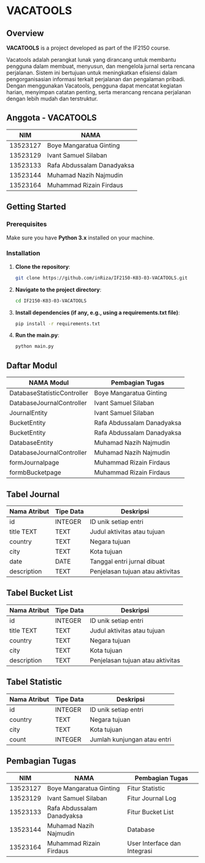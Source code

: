 # VACATOOLS

## Overview
**VACATOOLS** is a project developed as part of the IF2150 course.

Vacatools adalah perangkat lunak yang dirancang untuk membantu pengguna dalam membuat, menyusun, dan mengelola jurnal serta rencana perjalanan. Sistem ini bertujuan untuk meningkatkan efisiensi dalam pengorganisasian informasi terkait perjalanan dan pengalaman pribadi. Dengan menggunakan Vacatools, pengguna dapat mencatat kegiatan harian, menyimpan catatan penting, serta merancang rencana perjalanan dengan lebih mudah dan terstruktur.

## Anggota - VACATOOLS
| NIM  | NAMA |
| ------------- | ------------- |
| 13523127 | Boye Mangaratua Ginting  |
| 13523129 | Ivant Samuel Silaban  |
| 13523133 | Rafa Abdussalam Danadyaksa  |
| 13523144 | Muhamad Nazih Najmudin   |
| 13523164 | Muhammad Rizain Firdaus  |

## Getting Started

### Prerequisites
Make sure you have **Python 3.x** installed on your machine.

### Installation

1. **Clone the repository**:
   ```bash
   git clone https://github.com/inRiza/IF2150-K03-03-VACATOOLS.git
2. **Navigate to the project directory**:
    ```bash
    cd IF2150-K03-03-VACATOOLS
3. **Install dependencies (if any, e.g., using a requirements.txt file)**:
     ```bash
    pip install -r requirements.txt
4. **Run the main.py**:
   ```python
   python main.py

## Daftar Modul
| NAMA Modul | Pembagian Tugas | 
| ------------- | ------------- |
| DatabaseStatisticController | Boye Mangaratua Ginting  | 
| DatabaseJournalController | Ivant Samuel Silaban  |
| JournalEntity | Ivant Samuel Silaban  |
| BucketEntity | Rafa Abdussalam Danadyaksa  |
| BucketEntity | Rafa Abdussalam Danadyaksa  |
| DatabaseEntity | Muhamad Nazih Najmudin   |
| DatabaseJournalController | Muhamad Nazih Najmudin   |
| formJournalpage | Muhammad Rizain Firdaus  | 
| formbBucketpage | Muhammad Rizain Firdaus  |

## Tabel Journal
| Nama Atribut  | Tipe Data | Deskripsi | 
| ------------- | ------------- | ------------- |
| id | INTEGER  | ID unik setiap entri |
| title	TEXT | TEXT  | Judul aktivitas atau tujuan |
| country | TEXT  | Negara tujuan |
| city | TEXT   | Kota tujuan |
| date | DATE   | Tanggal entri jurnal dibuat |
| description | TEXT  | Penjelasan tujuan atau aktivitas | 

## Tabel Bucket List
| Nama Atribut  | Tipe Data | Deskripsi | 
| ------------- | ------------- | ------------- |
| id | INTEGER  | ID unik setiap entri |
| title	TEXT | TEXT  | Judul aktivitas atau tujuan |
| country | TEXT  | Negara tujuan |
| city | TEXT   | Kota tujuan |
| description | TEXT  | Penjelasan tujuan atau aktivitas | 

## Tabel Statistic
| Nama Atribut  | Tipe Data | Deskripsi | 
| ------------- | ------------- | ------------- |
| id | INTEGER  | ID unik setiap entri |
| country | TEXT  | Negara tujuan |
| city | TEXT   | Kota tujuan |
| count | INTEGER  | Jumlah kunjungan atau entri | 


## Pembagian Tugas
| NIM  | NAMA | Pembagian Tugas | 
| ------------- | ------------- | ------------- |
| 13523127 | Boye Mangaratua Ginting  | Fitur Statistic |
| 13523129 | Ivant Samuel Silaban  | Fitur Journal Log |
| 13523133 | Rafa Abdussalam Danadyaksa  | Fitur Bucket List |
| 13523144 | Muhamad Nazih Najmudin   | Database |
| 13523164 | Muhammad Rizain Firdaus  | User Interface dan Integrasi | 


